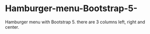 # Hamburger-menu-Bootstrap-5-
Hamburger menu with Bootstrap 5. there are 3 columns left, right and center.
